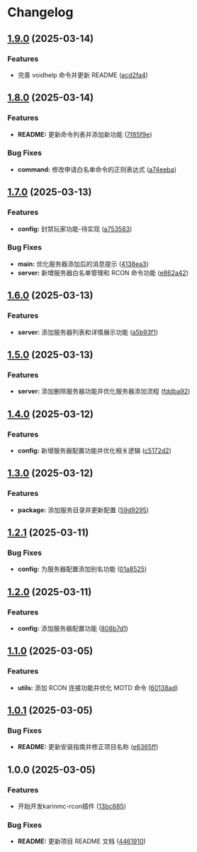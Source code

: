 # Changelog

## [1.9.0](https://github.com/jacksixth/karin-plugin-mc-rcon/compare/v1.8.0...v1.9.0) (2025-03-14)


### Features

* 完善 voidhelp 命令并更新 README ([acd2fa4](https://github.com/jacksixth/karin-plugin-mc-rcon/commit/acd2fa4335051ce072cf1b1199d27d8451fefc85))

## [1.8.0](https://github.com/jacksixth/karin-plugin-mc-rcon/compare/v1.7.0...v1.8.0) (2025-03-14)


### Features

* **README:** 更新命令列表并添加新功能 ([7f85f9e](https://github.com/jacksixth/karin-plugin-mc-rcon/commit/7f85f9e16740bf8606347fe3dd90d0330538c427))


### Bug Fixes

* **command:** 修改申请白名单命令的正则表达式 ([a74eeba](https://github.com/jacksixth/karin-plugin-mc-rcon/commit/a74eebabcf86c9a3dd3a98e46c24e05cf6433fce))

## [1.7.0](https://github.com/jacksixth/karin-plugin-mc-rcon/compare/v1.6.0...v1.7.0) (2025-03-13)


### Features

* **config:** 封禁玩家功能-待实现 ([a753583](https://github.com/jacksixth/karin-plugin-mc-rcon/commit/a7535831da740345d35cdec40a74c9a881444fee))


### Bug Fixes

* **main:** 优化服务器添加后的消息提示 ([4138ea3](https://github.com/jacksixth/karin-plugin-mc-rcon/commit/4138ea34d8d077fcfa0bd73937e1bbdebb1f3606))
* **server:** 新增服务器白名单管理和 RCON 命令功能 ([e862a42](https://github.com/jacksixth/karin-plugin-mc-rcon/commit/e862a4235f5400049cab76c8cb3cfdf7538b5844))

## [1.6.0](https://github.com/jacksixth/karin-plugin-mc-rcon/compare/v1.5.0...v1.6.0) (2025-03-13)


### Features

* **server:** 添加服务器列表和详情展示功能 ([a5b93f1](https://github.com/jacksixth/karin-plugin-mc-rcon/commit/a5b93f13c25a867d262e16509497a39b8c75ee6c))

## [1.5.0](https://github.com/jacksixth/karin-plugin-mc-rcon/compare/v1.4.0...v1.5.0) (2025-03-13)


### Features

* **server:** 添加删除服务器功能并优化服务器添加流程 ([fddba92](https://github.com/jacksixth/karin-plugin-mc-rcon/commit/fddba92a113a48771598b11768a919371510b25d))

## [1.4.0](https://github.com/jacksixth/karin-plugin-mc-rcon/compare/v1.3.0...v1.4.0) (2025-03-12)


### Features

* **config:** 新增服务器配置功能并优化相关逻辑 ([c5172d2](https://github.com/jacksixth/karin-plugin-mc-rcon/commit/c5172d2c944ac4a3a20df6430b19118821fffe2d))

## [1.3.0](https://github.com/jacksixth/karin-plugin-mc-rcon/compare/v1.2.1...v1.3.0) (2025-03-12)


### Features

* **package:** 添加服务目录并更新配置 ([59d9295](https://github.com/jacksixth/karin-plugin-mc-rcon/commit/59d9295ec2d2c33c99eccef73f63d96a0c584559))

## [1.2.1](https://github.com/jacksixth/karin-plugin-mc-rcon/compare/v1.2.0...v1.2.1) (2025-03-11)


### Bug Fixes

* **config:** 为服务器配置添加别名功能 ([01a8525](https://github.com/jacksixth/karin-plugin-mc-rcon/commit/01a85254aefaa919ce10dd9f76705aa14afb6480))

## [1.2.0](https://github.com/jacksixth/karin-plugin-mc-rcon/compare/v1.1.0...v1.2.0) (2025-03-11)


### Features

* **config:** 添加服务器配置功能 ([808b7d1](https://github.com/jacksixth/karin-plugin-mc-rcon/commit/808b7d1ea30648f1f85e3f4e9bf0a31a491e82c6))

## [1.1.0](https://github.com/jacksixth/karin-plugin-mc-rcon/compare/v1.0.1...v1.1.0) (2025-03-05)


### Features

* **utils:** 添加 RCON 连接功能并优化 MOTD 命令 ([60138ad](https://github.com/jacksixth/karin-plugin-mc-rcon/commit/60138ad48aff72d2986ff83277c5a62cd0a6c93a))

## [1.0.1](https://github.com/jacksixth/karin-plugin-mc-rcon/compare/v1.0.0...v1.0.1) (2025-03-05)


### Bug Fixes

* **README:** 更新安装指南并修正项目名称 ([e6365ff](https://github.com/jacksixth/karin-plugin-mc-rcon/commit/e6365ff52bafb369e5e77385bdcc24c15b246c76))

## 1.0.0 (2025-03-05)


### Features

* 开始开发karinmc-rcon插件 ([13bc685](https://github.com/jacksixth/karin-plugin-mc-rcon/commit/13bc68501fb6d15a38aaee7aea9321b941b88112))


### Bug Fixes

* **README:** 更新项目 README 文档 ([4461910](https://github.com/jacksixth/karin-plugin-mc-rcon/commit/4461910134fae5fa7ec57156dd75cfcfc5701f70))
